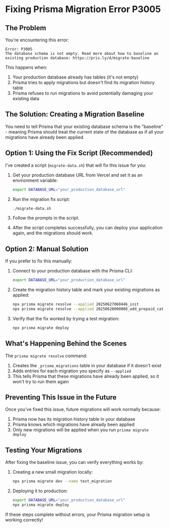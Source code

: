 # Fixing Prisma Migration Error P3005

## The Problem

You're encountering this error:

```
Error: P3005
The database schema is not empty. Read more about how to baseline an existing production database: https://pris.ly/d/migrate-baseline
```

This happens when:
1. Your production database already has tables (it's not empty)
2. Prisma tries to apply migrations but doesn't find its migration history table
3. Prisma refuses to run migrations to avoid potentially damaging your existing data

## The Solution: Creating a Migration Baseline

You need to tell Prisma that your existing database schema is the "baseline" - meaning Prisma should treat the current state of the database as if all your migrations have already been applied.

## Option 1: Using the Fix Script (Recommended)

I've created a script (`migrate-data.sh`) that will fix this issue for you:

1. Get your production database URL from Vercel and set it as an environment variable:
   ```bash
   export DATABASE_URL="your_production_database_url"
   ```

2. Run the migration fix script:
   ```bash
   ./migrate-data.sh
   ```

3. Follow the prompts in the script.

4. After the script completes successfully, you can deploy your application again, and the migrations should work.

## Option 2: Manual Solution

If you prefer to fix this manually:

1. Connect to your production database with the Prisma CLI:
   ```bash
   export DATABASE_URL="your_production_database_url"
   ```

2. Create the migration history table and mark your existing migrations as applied:
   ```bash
   npx prisma migrate resolve --applied 20250627060446_init
   npx prisma migrate resolve --applied 20250628000000_add_prepaid_category
   ```

3. Verify that the fix worked by trying a test migration:
   ```bash
   npx prisma migrate deploy
   ```

## What's Happening Behind the Scenes

The `prisma migrate resolve` command:
1. Creates the `_prisma_migrations` table in your database if it doesn't exist
2. Adds entries for each migration you specify as `--applied`
3. This tells Prisma that these migrations have already been applied, so it won't try to run them again

## Preventing This Issue in the Future

Once you've fixed this issue, future migrations will work normally because:
1. Prisma now has its migration history table in your database
2. Prisma knows which migrations have already been applied
3. Only new migrations will be applied when you run `prisma migrate deploy`

## Testing Your Migrations

After fixing the baseline issue, you can verify everything works by:

1. Creating a new small migration locally:
   ```bash
   npx prisma migrate dev --name test_migration
   ```

2. Deploying it to production:
   ```bash
   export DATABASE_URL="your_production_database_url"
   npx prisma migrate deploy
   ```

If these steps complete without errors, your Prisma migration setup is working correctly!
